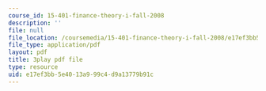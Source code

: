 ```yaml
---
course_id: 15-401-finance-theory-i-fall-2008
description: ''
file: null
file_location: /coursemedia/15-401-finance-theory-i-fall-2008/e17ef3bb5e4013a999c4d9a13779b91c_yrmqYNvvIzs.pdf
file_type: application/pdf
layout: pdf
title: 3play pdf file
type: resource
uid: e17ef3bb-5e40-13a9-99c4-d9a13779b91c
---
```


